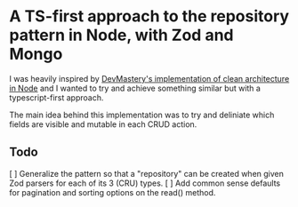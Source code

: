 # A TS-first approach to the repository pattern in Node, with Zod and Mongo

I was heavily inspired by [DevMastery's implementation of clean architecture in Node](https://github.com/dev-mastery/comments-api) and I wanted to try and achieve something similar but with a typescript-first approach.

The main idea behind this implementation was to try and deliniate which fields are visible and mutable in each CRUD action.

## Todo

[ ] Generalize the pattern so that a "repository" can be created when given Zod parsers for each of its 3 (CRU) types.
[ ] Add common sense defaults for pagination and sorting options on the read() method.
